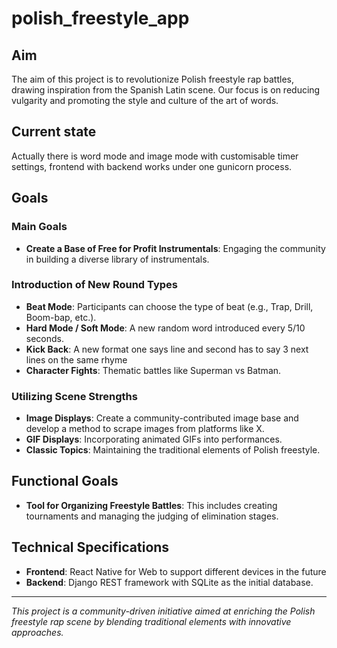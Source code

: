 # polish_freestyle_app


## Aim
The aim of this project is to revolutionize Polish freestyle rap battles, drawing inspiration from the Spanish Latin scene. Our focus is on reducing vulgarity and promoting the style and culture of the art of words.

## Current state

Actually there is word mode and image mode with customisable timer settings, frontend with backend works under one gunicorn process.

## Goals

### Main Goals
- **Create a Base of Free for Profit Instrumentals**: Engaging the community in building a diverse library of instrumentals.

### Introduction of New Round Types
- **Beat Mode**: Participants can choose the type of beat (e.g., Trap, Drill, Boom-bap, etc.).
- **Hard Mode / Soft Mode**: A new random word introduced every 5/10 seconds.
- **Kick Back**: A new format one says line and second has to say 3 next lines on the same rhyme
- **Character Fights**: Thematic battles like Superman vs Batman.

### Utilizing Scene Strengths
- **Image Displays**: Create a community-contributed image base and develop a method to scrape images from platforms like X.
- **GIF Displays**: Incorporating animated GIFs into performances.
- **Classic Topics**: Maintaining the traditional elements of Polish freestyle.

## Functional Goals
- **Tool for Organizing Freestyle Battles**: This includes creating tournaments and managing the judging of elimination stages.

## Technical Specifications
- **Frontend**: React Native for Web to support different devices in the future
- **Backend**: Django REST framework with SQLite as the initial database.

---
*This project is a community-driven initiative aimed at enriching the Polish freestyle rap scene by blending traditional elements with innovative approaches.*
